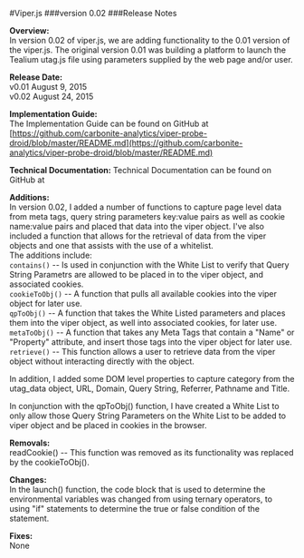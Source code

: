 #Viper.js
###version 0.02
###Release Notes

**Overview:**<br>
In version 0.02 of viper.js, we are adding functionality to the 0.01 version of the viper.js.  The original version 0.01 was building a platform to launch the Tealium utag.js file using parameters supplied by the web page and/or user.  

**Release Date:**<br>
v0.01   August 9, 2015                                    <br>
v0.02   August 24, 2015

**Implementation Guide:**<br>
The Implementation Guide can be found on GitHub at [https://github.com/carbonite-analytics/viper-probe-droid/blob/master/README.md](https://github.com/carbonite-analytics/viper-probe-droid/blob/master/README.md)

**Technical Documentation:**
Technical Documentation can be found on GitHub at []()

**Additions:**<br>
In version 0.02, I added a number of functions to capture page level data from meta tags, query string parameters key:value pairs as well as cookie name:value pairs and placed that data into the viper object.  I've also included a function that allows for the retrieval of data from the viper objects and one that assists with the use of a whitelist.<br> 
The additions include:<br>
`contains()` -- Is used in conjunction with the White List to verify that Query String Parametrs are allowed to be placed in to the viper object, and associated cookies.<br>
`cookieToObj()` -- A function that pulls all available cookies into the viper object for later use.<br>
`qpToObj()` -- A function that takes the White Listed parameters and places them into the viper object, as well into associated cookies, for later use.<br>
`metaToObj()` -- A function that takes any Meta Tags that contain a "Name" or "Property" attribute, and insert those tags into the viper object for later use.<br>
`retrieve()` -- This function allows a user to retrieve data from the viper object without interacting directly with the object.<br>

In addition, I added some DOM level properties to capture category from the utag_data object, URL, Domain, Query String, Referrer, Pathname and Title.

In conjunction with the qpToObj() function, I have created a White List to only allow those Query String Parameters on the White List to be added to viper object and be placed in cookies in the browser.


**Removals:**<br>
readCookie() -- This function was removed as its functionality was replaced by the cookieToObj().

**Changes:**<br>
In the launch() function, the code block that is used to determine the environmental variables was changed from using ternary operators, to using "if" statements to determine the true or false condition of the statement.

**Fixes:**<br>
None



